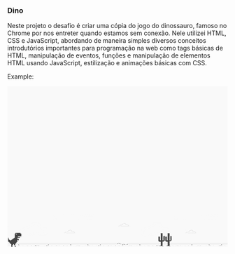 ### Dino

Neste projeto o desafio é criar uma cópia do jogo do dinossauro, 
famoso no Chrome por nos entreter quando estamos sem conexão. Nele utilizei 
HTML, CSS e JavaScript, abordando de maneira simples diversos conceitos 
introdutórios importantes para programação na web como tags básicas de HTML, 
manipulação de eventos, funções e manipulação de elementos HTML usando JavaScript, 
estilização e animações básicas com CSS.

Example:

<img src="https://github.com/eduardaalvess/Dino/blob/master/img/example.png">
